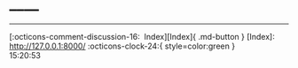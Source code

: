 <!---ID: note-19072023-152053--->
# ____
----


[:octicons-comment-discussion-16:&nbsp; Index][Index]{ .md-button }
[Index]: http://127.0.0.1:8000/
:octicons-clock-24:{ style=color:green }  
15:20:53  
<!--- ID: [](week-29072023.md) --->
<!--- IDW: (/home/wz/wz-notes/docs/week-29072023.md)(note-19072023-152053.md) --->
